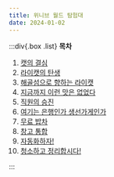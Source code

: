 ```yaml
---
title: 위니브 월드 탐험대
date: 2024-01-02
---
```


:::div{.box .list}
**목차**

1. [캣의 결심](/wenivworld/expedition/01)
2. [라이캣의 탄생](/wenivworld/expedition/01)
3. [해골섬으로 향하는 라이캣](/wenivworld/expedition/01)
4. [지금까지 이런 맛은 없었다](/wenivworld/expedition/01)
5. [직원의 승진](/wenivworld/expedition/01)
6. [여기는 은행인가 생선가게인가](/wenivworld/expedition/01)
7. [무료 밥차](/wenivworld/expedition/01)
8. [창고 통합](/wenivworld/expedition/01)
9. [자동화하자!](/wenivworld/expedition/01)
10. [청소하고 정리합시다!](/wenivworld/expedition/01)

:::
